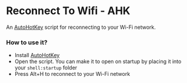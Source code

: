 # Reconnect To Wifi - AHK

An [AutoHotKey](https://www.autohotkey.com/) script for reconnecting to your Wi-Fi network.

### How to use it?
- Install [AutoHotKey](https://www.autohotkey.com/)
- Open the script. You can make it to open on startup by placing it into your `shell:startup` folder
- Press Alt+H to reconnect to your Wi-Fi network
